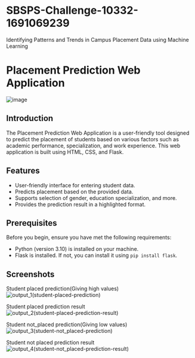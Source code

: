 # SBSPS-Challenge-10332-1691069239
Identifying Patterns and Trends in Campus Placement Data using Machine Learning

# Placement Prediction Web Application

![image](https://github.com/smartinternz02/SBSPS-Challenge-10332-1691069239/assets/120584943/08d15d31-c4b7-4bbd-9db3-d2b31c79acc9)


## Introduction

The Placement Prediction Web Application is a user-friendly tool designed to predict the placement of students based on various factors such as academic performance, specialization, and work experience. This web application is built using HTML, CSS, and Flask.

## Features

- User-friendly interface for entering student data.
- Predicts placement based on the provided data.
- Supports selection of gender, education specialization, and more.
- Provides the prediction result in a highlighted format.

## Prerequisites

Before you begin, ensure you have met the following requirements:

- Python (version 3.10) is installed on your machine.
- Flask is installed. If not, you can install it using `pip install flask`.

## Screenshots
Student placed prediction(Giving high values)
![output_1(student-placed-prediction)](https://github.com/smartinternz02/SBSPS-Challenge-10332-1691069239/assets/120584943/513ed0bf-6460-4da6-b82d-54ad8b6c53fc)

Student placed prediction result
![output_2(student-placed-prediction-result)](https://github.com/smartinternz02/SBSPS-Challenge-10332-1691069239/assets/120584943/5e3f1e4f-4cd1-493b-a220-997bd217fac1)

Student not_placed prediction(Giving low values)
![output_3(student-not_placed-prediction)](https://github.com/smartinternz02/SBSPS-Challenge-10332-1691069239/assets/120584943/ec25fece-41cf-4198-b6db-d365591ce2ff)

Student not placed prediction result
![output_4(student-not_placed-prediction-result)](https://github.com/smartinternz02/SBSPS-Challenge-10332-1691069239/assets/120584943/8a997b48-a164-43f8-ad97-d4a48cc9e612)






